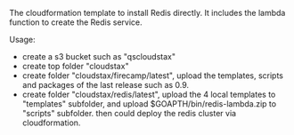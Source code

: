 The cloudformation template to install Redis directly. It includes the lambda function to create the Redis service.

Usage:
- create a s3 bucket such as "qscloudstax"
- create top folder "cloudstax"
- create folder "cloudstax/firecamp/latest", upload the templates, scripts and packages of the last release such as 0.9.
- create folder "cloudstax/redis/latest", upload the 4 local templates to "templates" subfolder, and upload $GOAPTH/bin/redis-lambda.zip to "scripts" subfolder.
then could deploy the redis cluster via cloudformation.
